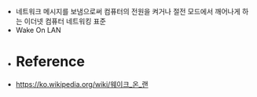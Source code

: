- 네트워크 메시지를 보냄으로써 컴퓨터의 전원을 켜거나 절전 모드에서 깨어나게 하는 이더넷 컴퓨터 네트워킹 표준
- Wake On LAN
- # Reference
- https://ko.wikipedia.org/wiki/웨이크_온_랜